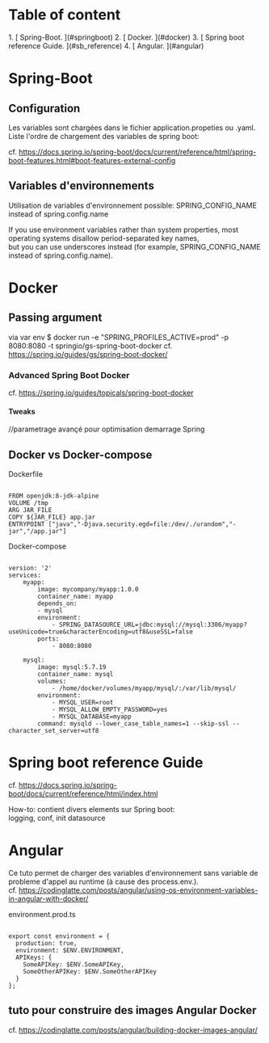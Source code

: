 <h1>Table of content</h1>
1. [ Spring-Boot. ](#springboot)
2. [ Docker. ](#docker)
3. [ Spring boot reference Guide. ](#sb_reference)
4. [ Angular. ](#angular)

<a name="springboot"></a>
# Spring-Boot
## Configuration
Les variables sont chargées dans le fichier application.propeties ou .yaml. <br>
Liste l'ordre de chargement des variables de spring boot:<br>

cf. https://docs.spring.io/spring-boot/docs/current/reference/html/spring-boot-features.html#boot-features-external-config

## Variables d'environnements
Utilisation de variables d'environnement possible: SPRING_CONFIG_NAME instead of spring.config.name

If you use environment variables rather than system properties, most operating systems disallow period-separated key names,<br>
but you can use underscores instead (for example, SPRING_CONFIG_NAME instead of spring.config.name).

<a name="docker"></a>
# Docker
## Passing argument
via var env
$ docker run -e "SPRING_PROFILES_ACTIVE=prod" -p 8080:8080 -t springio/gs-spring-boot-docker
cf. https://spring.io/guides/gs/spring-boot-docker/

### Advanced Spring Boot Docker
cf. https://spring.io/guides/topicals/spring-boot-docker

#### Tweaks  
//parametrage avançé pour optimisation demarrage Spring 

## Docker vs Docker-compose
Dockerfile

<pre><code>
FROM openjdk:8-jdk-alpine
VOLUME /tmp
ARG JAR_FILE
COPY ${JAR_FILE} app.jar
ENTRYPOINT ["java","-Djava.security.egd=file:/dev/./urandom","-jar","/app.jar"]
</code></pre>

Docker-compose
<pre><code>
version: '2'
services:
    myapp:
        image: mycompany/myapp:1.0.0
        container_name: myapp
        depends_on:
        - mysql
        environment:
            - SPRING_DATASOURCE_URL=jdbc:mysql://mysql:3306/myapp?useUnicode=true&characterEncoding=utf8&useSSL=false
        ports:
            - 8080:8080

    mysql:
        image: mysql:5.7.19
        container_name: mysql
        volumes:
            - /home/docker/volumes/myapp/mysql/:/var/lib/mysql/
        environment:
            - MYSQL_USER=root
            - MYSQL_ALLOW_EMPTY_PASSWORD=yes
            - MYSQL_DATABASE=myapp
        command: mysqld --lower_case_table_names=1 --skip-ssl --character_set_server=utf8
</code></pre>

<a name="sb_reference"></a>
# Spring boot reference Guide
cf. https://docs.spring.io/spring-boot/docs/current/reference/html/index.html

How-to: contient divers elements sur Spring boot: <br>
logging, conf, init datasource

<a name="angular"></a>
# Angular
Ce tuto permet de charger des variables d'environnement sans variable de probleme d'appel au runtime (à cause des process.env.).<br>
cf. https://codinglatte.com/posts/angular/using-os-environment-variables-in-angular-with-docker/

environment.prod.ts
<pre><code>
export const environment = {
  production: true,
  environment: $ENV.ENVIRONMENT,
  APIKeys: {
    SomeAPIKey: $ENV.SomeAPIKey,
    SomeOtherAPIKey: $ENV.SomeOtherAPIKey
  }
};
</code></pre>

## tuto pour construire des images Angular Docker
cf. https://codinglatte.com/posts/angular/building-docker-images-angular/
